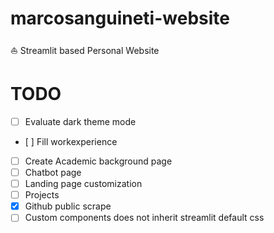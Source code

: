 # marcosanguineti-website
⛵️ Streamlit based Personal Website


# TODO

- [ ] Evaluate dark theme mode
- [ ] Fill workexperience
- [ ] Create Academic background page
- [ ] Chatbot page
- [ ] Landing page customization
- [ ] Projects
- [x] Github public scrape
- [ ] Custom components does not inherit streamlit default css
